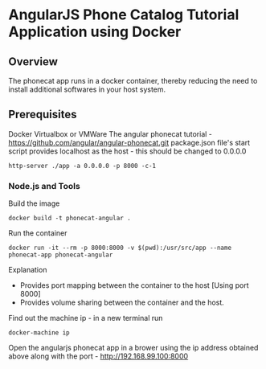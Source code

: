 # AngularJS Phone Catalog Tutorial Application using Docker


## Overview
The phonecat app runs in a docker container, thereby reducing the need to install additional softwares in your host system.

## Prerequisites
Docker
Virtualbox or VMWare
The angular phonecat tutorial - https://github.com/angular/angular-phonecat.git package.json file's start script provides localhost as the host - this should be changed to 0.0.0.0
```
http-server ./app -a 0.0.0.0 -p 8000 -c-1
```

### Node.js and Tools
Build the image
```
docker build -t phonecat-angular .
```

Run the container
```
docker run -it --rm -p 8000:8000 -v $(pwd):/usr/src/app --name phonecat-app phonecat-angular
```

Explanation
- Provides port mapping between the container to the host [Using port 8000]
- Provides volume sharing between the container and the host.

Find out the machine ip - in a new terminal run
```
docker-machine ip
```

Open the angularjs phonecat app in a brower using the ip address obtained above along with the port - http://192.168.99.100:8000
